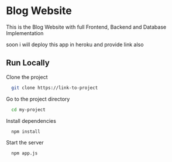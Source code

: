 
# Blog Website

This is the Blog Website with full Frontend, Backend and Database Implementation

soon i will deploy this app in heroku and provide link also


## Run Locally

Clone the project

```bash
  git clone https://link-to-project
```

Go to the project directory

```bash
  cd my-project
```

Install dependencies

```bash
  npm install
```

Start the server

```bash
  npm app.js
  
```

